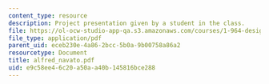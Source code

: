 ```yaml
---
content_type: resource
description: Project presentation given by a student in the class.
file: https://ol-ocw-studio-app-qa.s3.amazonaws.com/courses/1-964-design-for-sustainability-fall-2006/e9c58ee46c20a50aa40b145816bce288_alfred_navato.pdf
file_type: application/pdf
parent_uid: eceb230e-4a86-2bcc-5b0a-9b00758a86a2
resourcetype: Document
title: alfred_navato.pdf
uid: e9c58ee4-6c20-a50a-a40b-145816bce288
---
```

